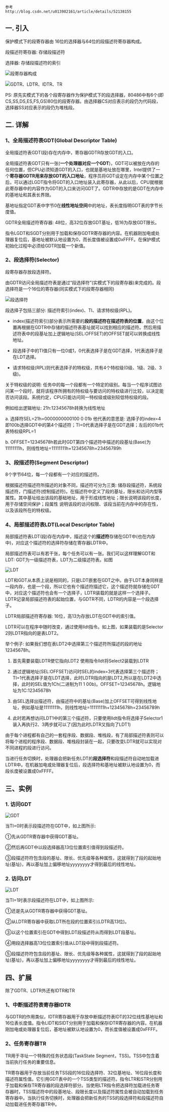```
参考
http://blog.csdn.net/u013982161/article/details/52138155
```

## 一. 引入

保护模式下的段寄存器由 16位的选择器与64位的段描述符寄存器构成。

段描述符寄存器:  存储段描述符

选择器: 存储段描述符的索引

![段寄存器构成](images/images11.png)

![GDTR、LDTR、IDTR、TR](images/images15.png)

PS: 原先实模式下的各个段寄存器作为保护模式下的段选择器，80486中有6个(即CS,SS,DS,ES,FS,GS)80位的段寄存器。由选择器CS对应表示的段仍为代码段，选择器SS对应表示的段仍为堆栈段。

## 二. 详解

### 1、全局描述符表GDT(Global Descriptor Table)

全局描述符表GDT(段)存在内存中，寄存器GDTR存放GDT的入口。

全局描述符表GDT只有一张(**一个处理器对应一个GDT**)，GDT可以被放在内存的任何位置，但CPU必须知道GDT的入口，也就是基地址放在哪里，Intel提供了一个**寄存器GDTR用来存放GDT的入口地址**，程序员将GDT设定在内存中某个位置之后，可以通过LGDT指令将GDT的入口地址装入此寄存器，从此以后，CPU就根据此寄存器中的内容作为GDT的入口来访问GDT了。GDTR中存放的是GDT在内存中的基地址和其表长界限。

基地址指定GDT表中字节0在**线性地址空间**中的地址，表长度指明GDT表的字节长度值。

GDTR全局描述符寄存器: 48位，高32位存放GDT基址，低16为存放GDT限长。

指令LGDT和SGDT分别用于加载和保存GDTR寄存器的内容。在机器刚加电或处理器复位后，基地址被默认地设置为0，而长度值被设置成0xFFFF。在保护模式初始化过程中必须给GDTR加载一个新值。

### 2、段选择符(Selector)

段寄存器存放段选择符。

由GDTR访问全局描述符表是通过“段选择符”(实模式下的段寄存器)来完成的。段选择符是一个16位的寄存器(同实模式下的段寄存器相同)

![段选择符](images/images13.png)

段选择子包括三部分: 描述符索引(index)、TI、请求特权级(RPL)。

- index(描述符索引)部分表示所需要的**段的描述符在描述符表的位置**，由这个位置再根据在GDTR中存储的描述符表基址就可以找到相应的描述符。然后用描述符表中的段基址加上逻辑地址(SEL:OFFSET)的OFFSET就可以转换成线性地址。

- 段选择子中的TI值只有一位0或1，0代表选择子是在GDT选择，1代表选择子是在LDT选择。

- 请求特权级(RPL)则代表选择子的特权级，共有4个特权级(0级、1级、2级、3级)。

关于特权级的说明: 任务中的每一个段都有一个特定的级别。每当一个程序试图访问某一个段时，就将该程序所拥有的特权级与要访问的特权级进行比较，以决定能否访问该段。系统约定，CPU只能访问同一特权级或级别较低特权级的段。

例如给出逻辑地址: 21h:12345678h转换为线性地址

a. 选择符SEL=21h=0000000000100 0 01b 他代表的意思是: 选择子的index=4即100b选择GDT中的第4个描述符；TI=0代表选择子是在GDT选择；左后的01b代表特权级RPL=1

b. OFFSET=12345678h若此时GDT第四个描述符中描述的段基址(Base)为11111111h，则线性地址=11111111h+12345678h=23456789h

### 3、段描述符(Segment Descriptor)

8个字节64位，每一个段都有一个对应的描述符。

根据描述符描述符所描述的对象不同，描述符可分为三类: 储存段描述符，系统段描述符，门描述符(控制描述符)。在描述符中定义了段的基址，限长和访问内型等属性。其中基址给出该段的基础地址，用于形成线性地址；限长说明该段的长度，用于存储空间保护；段属性 说明该段的访问权限、该段当前在内存中的存在性，以及该段所在的特权级。

### 4、局部描述符表LDT(Local Descriptor Table)

局部描述符表LDT(段)存在内存中，描述这个的**描述符**存储在GDT中(也在内存中)，对应这个描述符的选择符存储在寄存器LDTR中。

局部描述符表可以有若干张，每个任务可以有一张。我们可以这样理解GDT和LDT: GDT为一级描述符表，LDT为二级描述符表。如图

![LDT](images/images14.png)

LDT和GDT从本质上说是相同的，只是LDT嵌套在GDT之中。由于LDT本身同样是一段内存，也是一个段，所以它也有个描述符描述它，这个描述符就存储在GDT中，对应这个描述符也会有一个选择子，LDTR装载的就是这样一个选择子。LDTR记录局部描述符表的起始位置，与GDTR不同，LDTR的内容是一个段选择子。

LDTR局部描述符寄存器: 16位，高13为存放LDT在GDT中的索引值。

LDTR可以在程序中随时改变，通过使用lldt指令。如上图，如果装载的是Selector 2则LDTR指向的是表LDT2。

举个例子: 如果我们想在表LDT2中选择第三个描述符所描述的段的地址12345678h。

1. 首先需要装载LDTR使它指向LDT2 使用指令lldt将Select2装载到LDTR

2. 通过逻辑地址(SEL:OFFSET)访问时SEL的index=3代表选择第三个描述符；TI=1代表选择子是在LDT选择，此时LDTR指向的是LDT2,所以是在LDT2中选择，此时的SEL值为1Ch(二进制为11 1 00b)。OFFSET=12345678h。逻辑地址为1C:12345678h

3. 由SEL选择出描述符，由描述符中的基址(Base)加上OFFSET可得到线性地址，例如基址是11111111h，则线性地址=11111111h+12345678h=23456789h

4. 此时若再想访问LDT1中的第三个描述符，只要使用lldt指令将选择子Selector1装入再执行2、3两步就可以了(因为此时LDTR又指向了LDT1)
 
由于每个进程都有自己的一套程序段、数据段、堆栈段，有了局部描述符表则可以将每个进程的程序段、数据段、堆栈段封装在一起，只要改变LDTR就可以实现对不同进程的段进行访问。

当进行任务切换时，处理器会把新任务LDT的**段选择符**和段描述符自动地加载进LDTR中。在机器加电或处理器复位后，段选择符和基地址被默认地设置为0，而段长度被设置成0xFFFF。

## 三、实例

### 1. 访问GDT

![GDT](images/images16.png)

当TI=0时表示段描述符在GDT中，如上图所示: 

①先从GDTR寄存器中获得GDT基址。

②然后再GDT中以段选择器高13位位置索引值得到段描述符。

③段描述符符包含段的基址、限长、优先级等各种属性，这就得到了段的起始地址(基址)，再以基址加上偏移地址yyyyyyyy才得到最后的线性地址。

### 2. 访问LDT

![LDT](images/images17.png)

当TI=1时表示段描述符在LDT中，如上图所示: 

①还是先从GDTR寄存器中获得GDT基址。

②从LDTR寄存器中获取LDT所在段的位置索引(LDTR高13位)。

③以这个位置索引在GDT中得到LDT段描述符从而得到LDT段基址。

④用段选择器高13位位置索引值从LDT段中得到段描述符。

⑤段描述符符包含段的基址、限长、优先级等各种属性，这就得到了段的起始地址(基址)，再以基址加上偏移地址yyyyyyyy才得到最后的线性地址。

## 四、扩展

除了GDTR、LDTR外还有IDTR和TR

### 1、中断描述符表寄存器IDTR

与GDTR的作用类似，IDTR寄存器用于存放中断描述符表IDT的32位线性基地址和16位表长度值。指令LIDT和SIDT分别用于加载和保存IDTR寄存器的内容。在机器刚加电或处理器复位后，基地址被默认地设置为0，而长度值被设置成0xFFFF。

### 2、任务寄存器TR

TR用于寻址一个特殊的任务状态段(TaskState Segment，TSS)。TSS中包含着当前执行任务的重要信息。

TR寄存器用于存放当前任务TSS段的16位段选择符、32位基地址、16位段长度和描述符属性值。它引用GDT表中的一个TSS类型的描述符。指令LTR和STR分别用于加载和保存TR寄存器的段选择符部分。当使用LTR指令把选择符加载进任务寄存器时，TSS描述符中的段基地址、段限长度以及描述符属性会被自动加载到任务寄存器中。当执行任务切换时，处理器会把新任务的TSS的段选择符和段描述符自动加载进任务寄存器TR中。